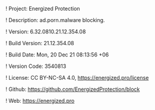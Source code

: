 ! Project: Energized Protection

! Description: ad.porn.malware blocking.

! Version: 6.32.0810.21.12.354.08

! Build Version: 21.12.354.08

! Build Date: Mon, 20 Dec 21 08:13:56 +06

! Version Code: 3540813

! License: CC BY-NC-SA 4.0, https://energized.pro/license

! Github: https://github.com/EnergizedProtection/block

! Web: https://energized.pro
